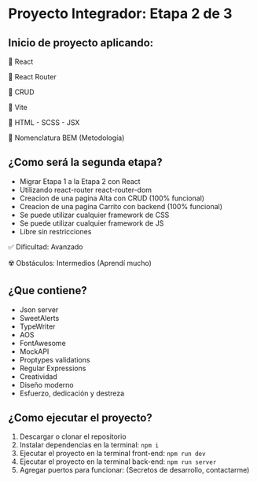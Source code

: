 # Proyecto Integrador: Etapa 2 de 3
   
## Inicio de proyecto aplicando:
  
  🔹 React 

  🔸 React Router

  🔹 CRUD

  🔸 Vite
  
  🔹 HTML - SCSS - JSX
  
  🔸 Nomenclatura BEM (Metodología)
  

## ¿Como será la segunda etapa?
   
   +  Migrar Etapa 1 a la Etapa 2 con React
   +  Utilizando react-router react-router-dom
   +  Creacion de una pagina Alta con CRUD (100% funcional)
   +  Creacion de una pagina Carrito con backend (100% funcional)
   +  Se puede utilizar cualquier framework de CSS
   +  Se puede utilizar cualquier framework de JS
   +  Libre sin restricciones
  
   ✅ Dificultad:  Avanzado
   
   ☢️ Obstáculos:  Intermedios (Aprendí mucho)

## ¿Que contiene?

   +  Json server
   +  SweetAlerts
   +  TypeWriter
   +  AOS
   +  FontAwesome
   +  MockAPI
   +  Proptypes validations
   +  Regular Expressions
   +  Creatividad 
   +  Diseño moderno
   +  Esfuerzo, dedicación y destreza

## ¿Como ejecutar el proyecto?

  1. Descargar o clonar el repositorio
  2. Instalar dependencias en la terminal: `npm i`
  3. Ejecutar el proyecto en la terminal front-end: `npm run dev`
  4. Ejecutar el proyecto en la terminal back-end: `npm run server`
  5. Agregar puertos para funcionar: (Secretos de desarrollo, contactarme)